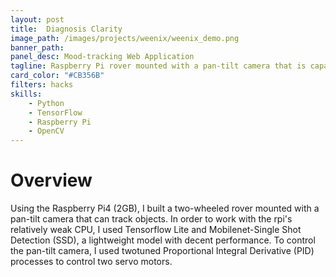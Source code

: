 ```yaml
---
layout: post
title:  Diagnosis Clarity
image_path: /images/projects/weenix/weenix_demo.png
banner_path:
panel_desc: Mood-tracking Web Application
tagline: Raspberry Pi rover mounted with a pan-tilt camera that is capable of tracking objects using object detection and Proportional Integral Derivative processes
card_color: "#CB356B"
filters: hacks
skills:
    - Python
    - TensorFlow
    - Raspberry Pi
    - OpenCV
---
```


# Overview

Using the Raspberry Pi4 (2GB), I built a two-wheeled rover mounted with a pan-tilt camera that can track objects. In order to work with the rpi's relatively weak CPU, I used Tensorflow Lite and Mobilenet-Single Shot Detection (SSD), a lightweight model with decent performance. To control the pan-tilt camera, I used twotuned Proportional Integral Derivative (PID) processes to control two servo motors.